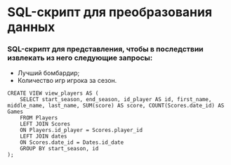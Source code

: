 # SQL-скрипт для преобразования данных

### SQL-скрипт для представления, чтобы в последствии извлекать из него следующие запросы:

- Лучший бомбардир;
- Количество игр игрока за сезон.

```
CREATE VIEW view_players AS (
	SELECT start_season, end_season, id_player AS id, first_name, middle_name, last_name, SUM(score) AS score, COUNT(Scores.date_id) AS Games
	FROM Players
	LEFT JOIN Scores
	ON Players.id_player = Scores.player_id 
	LEFT JOIN dates
	ON Scores.date_id = Dates.id_date 
	GROUP BY start_season, id
);
```
